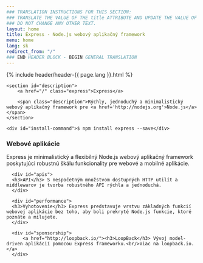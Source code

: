 ```yaml
---
### TRANSLATION INSTRUCTIONS FOR THIS SECTION:
### TRANSLATE THE VALUE OF THE title ATTRIBUTE AND UPDATE THE VALUE OF THE lang ATTRIBUTE.
### DO NOT CHANGE ANY OTHER TEXT.
layout: home
title: Express - Node.js webový aplikačný framework
menu: home
lang: sk
redirect_from: "/"
### END HEADER BLOCK - BEGIN GENERAL TRANSLATION
---
```


<section id="home-content">
    {% include header/header-{{ page.lang }}.html %}
    <div id="overlay"></div>

    <section id="description">
        <a href="/" class="express">Express</a>

        <span class="description">Rýchly, jednoduchý a minimalistický webový aplikačný framework pre <a href='http://nodejs.org'>Node.js</a></span>
    </section>

    <div id="install-command">$ npm install express --save</div>
</section>

<section id="intro">

  <div id="boxes" class="clearfix">
      <div id="web-applications">
          <h3>Webové aplikácie</h3> Express je minimalistický a flexibilný Node.js webový aplikačný framework poskytujúci robustnú škálu funkcionality pre webové a mobilné aplikácie.
      </div>

      <div id="apis">
      <h3>API</h3> S nespočetným množstvom dostupných HTTP utilít a middlewarov je tvorba robustného API rýchla a jednoduchá.
      </div>

      <div id="performance">
      <h3>Vyhotovenie</h3> Express predstavuje vrstvu základných funkcií webovej aplikácie bez toho, aby boli prekryté Node.js funkcie, ktoré poznáte a milujete.
      </div>

      <div id="sponsorship">
          <a href="http://loopback.io/"><h3>LoopBack</h3> Vývoj model-driven aplikácií pomocou Express frameworku.<br/>Viac na loopback.io.</a>
      </div>
  </div>

</section>

<!--
<section id="announcements">
  {% include announcement/announcement-{{ page.lang }}.md %}
</section>
-->
